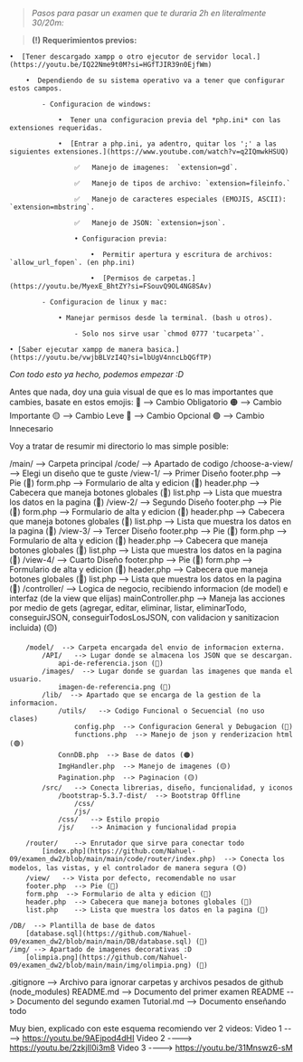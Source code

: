 > *Pasos para pasar un examen que te duraria 2h en literalmente 30/20m:*

> **(!) Requerimientos previos:**

    •  [Tener descargado xampp o otro ejecutor de servidor local.](https://youtu.be/IQ22Nme9t0M?si=HGfTJIR39n0EjfWm)  
    
        •  Dependiendo de su sistema operativo va a tener que configurar estos campos.
        
            - Configuracion de windows: 
            
                •  Tener una configuracion previa del *php.ini* con las extensiones requeridas.
                
                •  [Entrar a php.ini, ya adentro, quitar los ';' a las siguientes extensiones.](https://www.youtube.com/watch?v=q2IQmwkHSUQ)
                
                    ✅   Manejo de imagenes:  `extension=gd`. 
                    
                    ✅   Manejo de tipos de archivo: `extension=fileinfo.`
                    
                    ✅   Manejo de caracteres especiales (EMOJIS, ASCII): `extension=mbstring`.
                    
                    ✅   Manejo de JSON: `extension=json`.
                    
                    • Configuracion previa: 
                    
                        •  Permitir apertura y escritura de archivos: `allow_url_fopen`. (en php.ini)
                        
                        •  [Permisos de carpetas.](https://youtu.be/MyexE_BhtZY?si=FSouvQ9OL4NG8SAv)
            
            - Configuracion de linux y mac:
            
                • Manejar permisos desde la terminal. (bash u otros). 
                
                    - Solo nos sirve usar `chmod 0777 'tucarpeta'`.   
    
    • [Saber ejecutar xampp de manera basica.](https://youtu.be/vwjbBLVzI4Q?si=lbUgV4nncLbQGfTP)

*Con todo esto ya hecho, podemos empezar :D*

Antes que nada, doy una guia visual de que es lo mas importantes que cambies, basate en estos emojis:
🔴 --> Cambio Obligatorio
🟠 --> Cambio Importante
🟡 --> Cambio Leve
🔵 --> Cambio Opcional
🟢 --> Cambio Innecesario

Voy a tratar de resumir mi directorio lo mas simple posible:

/main/ --> Carpeta principal
    /code/ --> Apartado de codigo
        /choose-a-view/  --> Elegi un diseño que te guste
            /view-1/   --> Primer Diseño 
                footer.php  --> Pie (🔵)
                form.php  --> Formulario de alta y edicion (🔵)
                header.php  --> Cabecera que maneja botones globales (🔵)
                list.php    --> Lista que muestra los datos en la pagina (🔵)
            /view-2/   --> Segundo Diseño
                footer.php  --> Pie (🔵)
                form.php  --> Formulario de alta y edicion (🔵)
                header.php  --> Cabecera que maneja botones globales (🔵)
                list.php    --> Lista que muestra los datos en la pagina (🔵)
            /view-3/   --> Tercer Diseño
                footer.php  --> Pie (🔵)
                form.php  --> Formulario de alta y edicion (🔵)
                header.php  --> Cabecera que maneja botones globales (🔵)
                list.php    --> Lista que muestra los datos en la pagina (🔵)
            /view-4/   --> Cuarto Diseño
                footer.php  --> Pie (🔵)
                form.php  --> Formulario de alta y edicion (🔵)
                header.php  --> Cabecera que maneja botones globales (🔵)
                list.php    --> Lista que muestra los datos en la pagina (🔵)
        /controller/   --> Logica de negocio, recibiendo informacion (de model) e interfaz (de la view que elijas)
            mainController.php  --> Maneja las acciones por medio de gets (agregar, editar, eliminar, listar, eliminarTodo, conseguirJSON, conseguirTodosLosJSON, con validacion y sanitizacion incluida) (🟡)
        
        /model/  --> Carpeta encargada del envio de informacion externa.
            /API/   --> Lugar donde se almacena los JSON que se descargan.
                api-de-referencia.json (🔵)
            /images/  --> Lugar donde se guardan las imagenes que manda el usuario.
                imagen-de-referencia.png (🔵)
            /lib/  --> Apartado que se encarga de la gestion de la informacion.
                /utils/   --> Codigo Funcional o Secuencial (no uso clases)
                    config.php  --> Configuracion General y Debugacion (🔴)
                    functions.php  --> Manejo de json y renderizacion html (🟢)
                ConnDB.php  --> Base de datos (🟠)
                ImgHandler.php  --> Manejo de imagenes (🟡)
                Pagination.php  --> Paginacion (🟡)
            /src/   --> Conecta librerias, diseño, funcionalidad, y iconos 
                /bootstrap-5.3.7-dist/  --> Bootstrap Offline
                    /css/ 
                    /js/
                /css/   --> Estilo propio
                /js/    --> Animacion y funcionalidad propia

        /router/    --> Enrutador que sirve para conectar todo
            [index.php](https://github.com/Nahuel-09/examen_dw2/blob/main/main/code/router/index.php)  --> Conecta los modelos, las vistas, y el controlador de manera segura (🟡)
        /view/   --> Vista por defecto, recomendable no usar
        footer.php  --> Pie (🔴)
        form.php  --> Formulario de alta y edicion (🔴)
        header.php  --> Cabecera que maneja botones globales (🔴)
        list.php    --> Lista que muestra los datos en la pagina (🔴)

    /DB/  --> Plantilla de base de datos
        [database.sql](https://github.com/Nahuel-09/examen_dw2/blob/main/main/DB/database.sql) (🔵)
    /img/ --> Apartado de imagenes decorativas :D
        [olimpia.png](https://github.com/Nahuel-09/examen_dw2/blob/main/main/img/olimpia.png) (🔵)
.gitignore  --> Archivo para ignorar carpetas y archivos pesados de github (node_modules)
README.md  -->  Documento del primer examen
README  -->  Documento del segundo examen 
Tutorial.md  -->   Documento enseñando todo

Muy bien, explicado con este esquema recomiendo ver 2 videos:
Video 1   ---->   https://youtu.be/9AEjpod4dHI
Video 2   ---->   https://youtu.be/2zkjIl0i3m8
Video 3   ---->   https://youtu.be/31Mnswz6-sM
